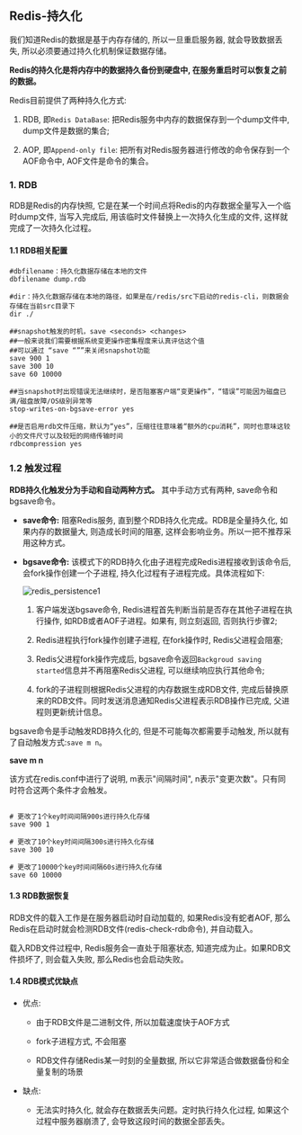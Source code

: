 ## Redis-持久化

我们知道Redis的数据是基于内存存储的, 所以一旦重启服务器, 就会导致数据丢失, 所以必须要通过持久化机制保证数据存储。

**Redis的持久化是将内存中的数据持久备份到硬盘中, 在服务重启时可以恢复之前的数据。**

Redis目前提供了两种持久化方式:

1. RDB, 即`Redis DataBase`: 把Redis服务中内存的数据保存到一个dump文件中, dump文件是数据的集合;

2. AOP, 即`Append-only file`: 把所有对Redis服务器进行修改的命令保存到一个AOF命令中, AOF文件是命令的集合。

### 1. RDB

RDB是Redis的内存快照, 它是在某一个时间点将Redis的内存数据全量写入一个临时dump文件, 当写入完成后, 用该临时文件替换上一次持久化生成的文件, 这样就完成了一次持久化过程。

#### 1.1 RDB相关配置

```shell
#dbfilename：持久化数据存储在本地的文件
dbfilename dump.rdb

#dir：持久化数据存储在本地的路径，如果是在/redis/src下启动的redis-cli，则数据会存储在当前src目录下
dir ./

##snapshot触发的时机，save <seconds> <changes>  
##一般来说我们需要根据系统变更操作密集程度来认真评估这个值
##可以通过 “save “””来关闭snapshot功能  
save 900 1
save 300 10
save 60 10000

##当snapshot时出现错误无法继续时，是否阻塞客户端“变更操作”，“错误”可能因为磁盘已满/磁盘故障/OS级别异常等 
stop-writes-on-bgsave-error yes

##是否启用rdb文件压缩，默认为“yes”，压缩往往意味着“额外的cpu消耗”，同时也意味这较小的文件尺寸以及较短的网络传输时间  
rdbcompression yes  
```

### 1.2 触发过程

**RDB持久化触发分为手动和自动两种方式。** 其中手动方式有两种, save命令和bgsave命令。

- **save命令:** 阻塞Redis服务, 直到整个RDB持久化完成。RDB是全量持久化, 如果内存的数据量大, 则造成长时间的阻塞, 这样会影响业务。所以一把不推荐采用这种方式。

- **bgsave命令:** 该模式下的RDB持久化由子进程完成Redis进程接收到该命令后, 会fork操作创建一个子进程, 持久化过程有子进程完成。具体流程如下:

    ![redis_persistence1](/image/redis_persistence1.png)

    1. 客户端发送bgsave命令, Redis进程首先判断当前是否存在其他子进程在执行操作, 如RDB或者AOF子进程。如果有, 则立刻返回, 否则执行步骤2;

    2. Redis进程执行fork操作创建子进程, 在fork操作时, Redis父进程会阻塞;

    3. Redis父进程fork操作完成后, bgsave命令返回`Backgroud saving started`信息并不再阻塞Redis父进程, 可以继续响应执行其他命令;

    4. fork的子进程则根据Redis父进程的内存数据生成RDB文件, 完成后替换原来的RDB文件。同时发送消息通知Redis父进程表示RDB操作已完成, 父进程则更新统计信息。

bgsave命令是手动触发RDB持久化的, 但是不可能每次都需要手动触发, 所以就有了自动触发方式:`save m n`。

**save m n**

该方式在redis.conf中进行了说明, m表示"间隔时间", n表示"变更次数"。只有同时符合这两个条件才会触发。

```shell

# 更改了1个key时间间隔900s进行持久化存储
save 900 1

# 更改了10个key时间间隔300s进行持久化存储
save 300 10

# 更改了10000个key时间间隔60s进行持久化存储
save 60 10000
```

#### 1.3 RDB数据恢复

RDB文件的载入工作是在服务器启动时自动加载的, 如果Redis没有蛇者AOF, 那么Redis在启动时就会检测RDB文件(redis-check-rdb命令), 并自动载入。

载入RDB文件过程中, Redis服务会一直处于阻塞状态, 知道完成为止。如果RDB文件损坏了, 则会载入失败, 那么Redis也会启动失败。

#### 1.4 RDB模式优缺点

- 优点:

    - 由于RDB文件是二进制文件, 所以加载速度快于AOF方式

    - fork子进程方式, 不会阻塞

    - RDB文件存储Redis某一时刻的全量数据, 所以它非常适合做数据备份和全量复制的场景

- 缺点:

    - 无法实时持久化, 就会存在数据丢失问题。定时执行持久化过程, 如果这个过程中服务器崩溃了, 会导致这段时间的数据全部丢失。

